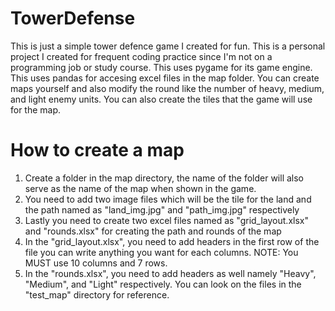# TowerDefense
This is just a simple tower defence game I created for fun. This is a personal project I created for frequent coding practice since I'm not on a programming job or study course. This uses pygame for its game engine. This uses pandas for accesing excel files in the map folder. You can create maps yourself and also modify the round like the number of heavy, medium, and light enemy units. You can also create the tiles that the game will use for the map.

# How to create a map
1. Create a folder in the map directory, the name of the folder will also serve as the name of the map when shown in the game.
2. You need to add two image files which will be the tile for the land and the path named as "land_img.jpg" and "path_img.jpg" respectively
3. Lastly you need to create two excel files named as "grid_layout.xlsx" and "rounds.xlsx" for creating the path and rounds of the map
4. In the "grid_layout.xlsx", you need to add headers in the first row of the file you can write anything you want for each columns. NOTE: You MUST use 10 columns and 7 rows.
5. In the "rounds.xlsx", you need to add headers as well namely "Heavy", "Medium", and "Light" respectively.
You can look on the files in the "test_map" directory for reference.
